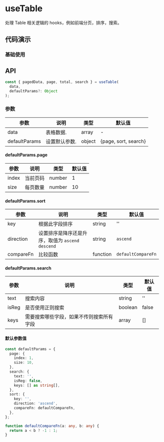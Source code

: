# useTable

处理 Table 相关逻辑的 hooks，例如前端分页，排序，搜索。

## 代码演示

### 基础使用

<demo src="./demo/demo.vue"
  language="vue"
  title="基础用法"
  desc="封装表格的相关逻辑，包括前端分页，搜索，排序。">
</demo>

## API

```javascript
const { pagedData, page, total, search } = useTable(
  data,
  defaultParams?: Object
);
```

### 参数

| 参数          | 说明          | 类型   | 默认值               |
| ------------- | ------------- | ------ | -------------------- |
| data          | 表格数据.     | array  | -                    |
| defaultParams | 设置默认参数. | object | {page, sort, search} |

#### defaultParams.page

| 参数  | 说明     | 类型   | 默认值 |
| ----- | -------- | ------ | ------ |
| index | 当前页码 | number | 1      |
| size  | 每页数量 | number | 10     |

#### defaultParams.sort

| 参数      | 说明                                              | 类型     | 默认值             |
| --------- | ------------------------------------------------- | -------- | ------------------ |
| key       | 根据此字段排序                                    | string   | ''                 |
| direction | 设置排序是降序还是升序，取值为 `ascend` `descend` | string   | `ascend`           |
| compareFn | 比较函数                                          | function | `defaultCompareFn` |

#### defaultParams.search

| 参数  | 说明                                     | 类型    | 默认值 |
| ----- | ---------------------------------------- | ------- | ------ |
| text  | 搜索内容                                 | string  | ''     |
| isReg | 是否使用正则搜索                         | boolean | false  |
| keys  | 需要搜索哪些字段，如果不传则搜索所有字段 | array   | []     |

#### 默认参数值

```ts
const defaultParams = {
  page: {
    index: 1,
    size: 10,
  },
  search: {
    text: '',
    isReg: false,
    keys: [] as string[],
  },
  sort: {
    key: '',
    direction: 'ascend',
    compareFn: defaultCompareFn,
  },
};
```

```ts
function defaultCompareFn(a: any, b: any) {
  return a < b ? -1 : 1;
}
```
